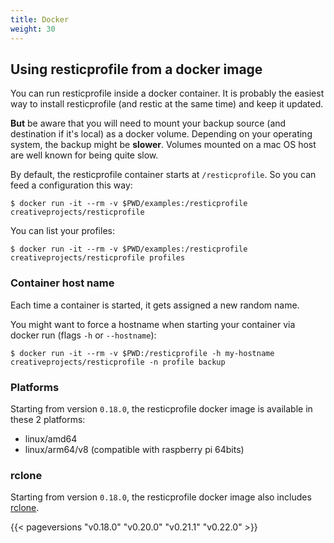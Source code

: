 ```yaml
---
title: Docker
weight: 30
---
```




## Using resticprofile from a docker image ##

You can run resticprofile inside a docker container. It is probably the easiest way to install resticprofile (and restic at the same time) and keep it updated.

**But** be aware that you will need to mount your backup source (and destination if it's local) as a docker volume.
Depending on your operating system, the backup might be **slower**. Volumes mounted on a mac OS host are well known for being quite slow.

By default, the resticprofile container starts at `/resticprofile`. So you can feed a configuration this way:

```shell
$ docker run -it --rm -v $PWD/examples:/resticprofile creativeprojects/resticprofile
```

You can list your profiles:
```shell
$ docker run -it --rm -v $PWD/examples:/resticprofile creativeprojects/resticprofile profiles
```

### Container host name

Each time a container is started, it gets assigned a new random name.

You might want to force a hostname when starting your container via docker run (flags `-h` or `--hostname`):

```shell
$ docker run -it --rm -v $PWD:/resticprofile -h my-hostname creativeprojects/resticprofile -n profile backup
```

### Platforms

Starting from version `0.18.0`, the resticprofile docker image is available in these 2 platforms:
- linux/amd64
- linux/arm64/v8 (compatible with raspberry pi 64bits)

### rclone

Starting from version `0.18.0`, the resticprofile docker image also includes [rclone][1].

[1]: https://rclone.org/

{{< pageversions "v0.18.0" "v0.20.0" "v0.21.1" "v0.22.0" >}}
